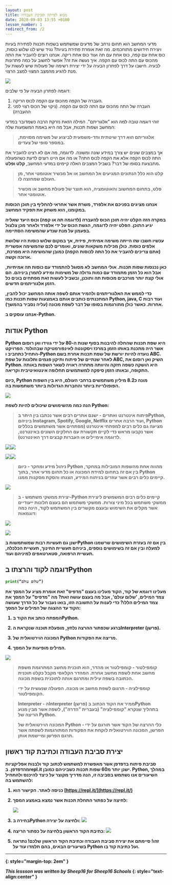 ```yaml
---
layout: post
title: מבוא לפייתון וסביבת העבודה
date: 2020-09-03 13:55 +0100
lesson_number: 1
redirect_from: /2
---
```


מדעי המחשב הוא תחום נרחב של מדעים שמשתמש בשפות תכנות לפתירת בעיות ויצירת חידושים מתוחכמים. מה זאת אומרת פתירת בעיות? נגיד שיש לנו שלוש כוסות, כוס אחת עם קפה, כוס אחת עם תה ועוד כוס אחת ריקה. אנחנו רוצים להעביר את התה מהכוס עם התה לכוס עם הקפה. איך נעשה את זה? אפשר לחשוב על כמה פתרונות לבעיה. חישבו על דרך לפתרון הבעיה על ידי יצירת רשימה של פעולות שיש לעשות על מנת להגיע מהמצב המצוי למצב הרצוי.

![](https://lh4.googleusercontent.com/x7iRoq7dnSoH6lW-yv_F6cqNcVxqZBLXaBCSdTFxQTaEjYg-97xoaG8FD_nf3P5RQCzRSb40NDOKPRlBNbOU3NA-wmckqei1CJ56EzxTKCWqwRoI_e6M35nzWkn6wf2gXI59TVtO)

דוגמה לפתרון הבעיה על פי שלבים:

1.  העברה של הקפה מהכוס עם הקפה לכוס הריקה.
2.  העברה של התה מהכוס עם התה לכוס עם הקפה. (ניקוי של הכוס רצוי לפני ההעברה)

זוהי דוגמה טובה למה הוא "אלגוריתם". המילה הזאת נזרקת הרבה כשמדובר במדעי המחשב ושפות תכנות, אבל מה היא באמת המשמעות שלה:

  

> **אלגוריתם הוא דרך שיטתית וחד-משמעית לביצוע של משימה מסוימת, במספר סופי של צעדים.**

  

אך במצבים שונים יש צורך במידע שונה ומשונה. לדוגמה, מה אם לא רצינו להעביר את התה לכוס הקפה אלא את הקפה לכוס התה? או מה אם היינו רוצים לדעת כשהפעולה מתבצעת בסופו של דבר? בשביל המצבים האלה קיימים במדעי המחשב, <b>קלט ופלט.

>  **קלט הוא כלל הנתונים המגיעים אל המחשב או אל מכשיר אוטומטי אחר, מן העולם שמחוצה לו.**

> **פלט, בתחום המחשוב והאוטומציה, הוא תוצר של פעולת מחשב או מכשיר אוטומטי אחר.**

  

אנחנו מציגים בפניכם את אלפרד, משרת אשר אחראי להחליף בין תוכן הכוסות במקומנו, הוא משחק את תפקיד המחשב.

  

במקרה הזה הקלט יהיה תוכן הכוס להעברה (לדוגמה תה או קפה) וכוס היעד שאליה יגיע התוכן. הפלט יהיה לדוגמה, הגשת הכוס על ידי אלפרד ולאחר מכן צלצול בפעמון על מנת שנדע שהמשימה הסתיימה.

  

עכשיו חשבו שזו הייתה משימה אמיתית, פיזית, אך במקום שלוש כוסות היו שלושת אלפים כוסות. כולן מכילות משקאות שונים, ואומרים לכם שהמשימה אפשרית (אתם צריכים להעביר את כל התה לכוסות הקפה) כמובן שהמשימה היא מפרכת, ארוכה וקשה.

כאן נכנסות שפות תכנות. אולי המחשב לא מסוגל להתמודד עם כוסות תה אמיתיות, אבל הוא כל הזמן מתמודד עם כמות גדולה של משימות ומידע לתמרן ביניהם. הם אולי קצת יותר מורכבים מכוסות תה ותוכנן, ובשביל לעשות זאת מפתחים בונים כל הזמן אלגוריתמים חדשים.

  

כדי לממש את האלגוריתמים ולהמיר אותם לשפה אותה המחשב יכול להבין, המתכנתים כותבים אותם באמצעות שפות תכנות כמו Python, java, C ועוד רבות אחרות. כאשר כולן מתורגמות בסופו של דבר לשפת מכונה (עליה נסביר בהמשך).

  

אנחנו עוסקים ב-Python.

  

אודות Python
-----------------
Python היא <b> שפת תכנות<b> שהחלה להיבנות בסוף שנות ה-80 על ידי גווידו ואן רוסום אשר היה מתכנת באותו הזמן במרכז ויסקונטה לאינפורמטיקה שבהולנד. הפרויקט התחיל כתחביב ו-Python נועדה להיות יורשת של שפת תכנות אחרת בשם ABC. לאחר שנתיים של פיתוח ותיקון פגמים ותלונות על שפת ABC, השיק ואן רוסום את Python. היא הושקה כשפה חזקה והיוותה מתחרה ראויה לשאר השפות באותה התקופה, ובאותו הזמן סיפקה למשתמשים תחלופה אינטואיטיבית וקריאה.

  

כיום, Python מונה כ8.2 מיליון משתמשים ברחבי העולם, היא בין השפות הפופולריות ביותר והחברות הגדולות ביותר משתמשות בה.

  

![](https://lh5.googleusercontent.com/7l658QF8-5g0ZG0cCU6e3A5fNKQp1StaZCk4uuHi_uhINm42h8EDrtjjgBdAe-3ZOTwt_aJsT6IhIwCEXIlBAzPKxJLKg3xlfoxDXpcwwpVY3deIhW2ur3nxcOwakwXJcXrQ6eib)

הנה כמה מהשימושים שיכולים להיות לשפת Python:

  

>  פיתוח אינטרנט ואתרים - ישנם אתרים רבים אשר נכתבו בין היתר בPython, ביניהם Instagram, Spotify, Google, Netflix ועוד הרבה אחרים, Python מציעה גם כלים רבים למפתחי אינטרנט (מפתחים אשר משתמשים בכללים אשר נקבעו מראש כדי לקיים תקשורת עם החלקים השונים באינטרנט, לדוגמה אימיילים או העברות קבצים דרך האינטרנט).

![](https://lh5.googleusercontent.com/MMsQ7YGEiaskDWE4dd-JwGOR75TOssTM7zbId8hYNX-3iooBvHpHCiZryKegPuBxIw5-ol7RgfyEpVyQ3jt54xnZmcBoLcY-tyxNNspxjwkQoBoQi_bGdQeUi6X1cuEhgceCiWKW)![](https://lh3.googleusercontent.com/nuBkkqH3yB1mw_JJ1M8Q3t7P2Z0qD1nJKyaj4ptbLs9BbarQ1kOcREiihyRLw_2gBug3jMwLA127fEibJtjfAVG-OnomVoyfy5GJPCC7LiHF9N-WebdwTeTp-FsK6WzcJptSpkjD)

![](https://lh4.googleusercontent.com/b7E0fT9zY5_Hb9Rx_yDObjAz_e7fdZ7WO-BgyeeT2lue74z8N-61GYHZlgD-6oHyg2Mjca4HQ4CqaFi_gbK5TYRq-jYASNASmW90ZthOBwUpv9mzO7N-NgGz1LoDR_TnoJF9Mwfg)![](https://lh5.googleusercontent.com/up7WJfqlqSVq-c-3gew7DRj6f9WV0trJTWrHfDKvJ-N8fFkMp8epTA4jf5_y3DVN3qDWpTDIoUuHu_pUnuErRnxbSfLcPvkkFZUJnqzXI2DAlbZF7bfDF2DlgiP5QSTxIM3LWfVx)

>  ניהול מידע ומחקר - כיום Python מהווה אחת מהשפות המובילות במחקר, בין אם זה בתחום למידת המכונה או כל תחום מדעי אחר, בתוך Python קיימים כלים רבים אשר עוזרים בניתוח המידע, הצגתו והסקת מסקנות ממנו.

![](https://lh4.googleusercontent.com/-87klkyOuIXP6JxQXU5VC7cEiJA0vzwtWlJ39qH7I55e2vY0J428vvW0m3DFaorDW3eGXIgh-bNH42el8I7EroydxKLkCRIZkxcUoEJP_-rUu3n40tTttYucqDTFK7zNUlHUyvn_)

>  יצירת ממשקי משתמש - ב-Python קיימים כלים רבים המשמשים ליצירת ממשקי משתמש בכל מיני צורות. ממשקי משתמש הם בעצם חלונות ייעודיים אשר מקלים את השימוש ובעצם מקשרים בין המשתמש לקוד, הינה כמה דוגמאות:

  

![](https://lh6.googleusercontent.com/hkYKfTBetZeMAr9Q5OqGedjnMG83vKOmI__tdF5nKg2T7MpPvxD7JuQD1FHYU806kgKgoFgBVnYPxLYOnG_auqiTXVXj2g7eMcsm7l5mu7Uzub0j02WAIRxBjDKrVGtfhtOdXXv5)

![](https://lh3.googleusercontent.com/ZSvaP9UHvyWc-FByczwwf1O59D2aewD2of3GYbmXANvosNMuqLbfEwxfrIwc0XdD1iLsl_MyqEDLLdU2AJFwSnJaa9BsHMt4KVbqL2eSq-2QoCybWQJEOHChbQBXe8cZQAtvsSWb)

ישנן גם תעשיות רבות שמשתמשות בPython בין אם זה בעזרת השימושים שרשמנו למעלה ובין אם זה בשימושים נוספים, ביניהם תעשיית החינוך, תעשיית הכלכלה, תעשיית הרפואה, סטארטאפים למיניהם ועוד.

  

דוגמה לקוד והרצתו בPython
-------------------------------
  

```Python
print(“שלום עולם”)
```

  

מעלינו דוגמא של קוד, הקוד מעלינו בעצם "מדפיס" זאת אומרת מציג על המסך את צמד המילים, 'שלום עולם', אבל מה בעצם עושה זאת? מה "מדפיס" על המסך את צמד המילים הללו? כדי לענות על התשובה הזו, בואו נעבור על כל הדרך שעושה הקוד עד ההצגה של המילים על המסך:

  

1.  המפתח כותב את הקוד בPython.
    
2.  ברגע שכפתור ההרצה נלחץ, מופעלת תוכנה שנקראת הInterpreter (פרשן).
    
3.  המכונה הוירטואלית של Python מריצה את הפקודות.
    
4.  המילים מופיעות על המסך.
    

![](https://lh4.googleusercontent.com/7MhW5_qXHGouT-7g6UrPjMkVXUtPlZWmWxf7jbrJwbVITofTAo2T-vheb5VeurnswrLzdSDR6fH8Kr4AGO50A57uPt7InQxtxUO52b9PGaRMDjyYPlFvv_HC8AW1MT7pI8q5UaDK)

  
  

> קומפילטור - קומפילטור או מהדר, הוא תוכנית מחשב המתרגמת משפת מחשב אחת לשפת מחשב אחרת. המהדר הקלאסי מקבל כקלט תוכנית הכתובה בשפה עילית ומתרגם אותה לתוכנית בשפת מכונה.

  

> קומפילציה - תרגום לשפת מחשב או מכונה. הפעולה שנעשית על ידי הקומפילטור.

  

> Interpreter - הInterpreter (פרשן) ממיר את הקוד הכתוב בPython בתהליך שנקרא "קומפילציה" (בעברית "הדרה"), לשפה אשר מבין מנוע הריצה של Python.

  

> המכונה הוירטואלית של Python - כלי ההרצה של הקוד אשר תורגם על ידי הפרשן, המכונה הוירטואלית לוקחת את הפקודות המתורגמות לשפתה אשר תרגם הפרשן ומיישמת אותן.

  
  
  
  
  
  
  
  
  
  
  
  
  

יצירת סביבת העבודה וכתיבת קוד ראשון
-------------------------------------------
סביבת פיתוח בדפדפן אשר מאפשרת למשתמש לכתוב קוד ולבנות אפליקציות מהדפדפן. בrepl.it ישנן יותר מ60 שפות תכנות כשביניהם כמובן. Python, במהלך השיעורים אנו נשתמש בסביבה זו, הנה מדריך מקוצר על כיצד להיכנס ולהתחיל להשתמש בה:

  

1.  כניסה לאתר. הקישור הוא [https://repl.it/](https://repl.it/)
2.  לחיצה על כפתור התחלת תכנות אשר נמצא באמצע המסך:

    ![](https://lh5.googleusercontent.com/ITxUoWrrwwX7brg73LZ8eH3iPW1c-K8Rkb5g8_ldTbbVmaDYgrj-kaddyCWZ3vgpHvrPwDr4MGXArweFx1w74-7rDE9VEZBM1qIvBv-uy662FEZWk0IY8ZzNsfIprm95XJMLPaGL)

3.  בחירה בPython ולחיצה על יצירה:
    ![](https://lh3.googleusercontent.com/y5SPn6dcyxZd1rjRA7arBCDdhnDmp1tA-ikUH44p1_0tF-EHKaf3493jr9A4r1GzBMUL2h5BIM_8LgHW-BnO_DKaA6DKwVFMCRrTT5xab3CKGqaUP7AJOKSnW2xw-AE7aDUAC0hp)


4.  כתיבת הקוד הראשון בלחיצה על כפתור הריצה:
    ![](https://lh4.googleusercontent.com/ReCJ4MsAdycmAtdSguNzMUU71d2v0xWRnChrRgX8YQBRFTCskKy6vqoOUNqfTRhky7Fn5DlxRkjfMByyNb6oxTfd5ZyZDuHtwGsW1g7_4Jtl4WU8_eOm_x5b11k-e_Z-kVaNIgWZ)

5.  זהו! סיימתם את יצירת סביבת העבודה וכתיבת הקוד הראשון שלכם! נתראה בשיעורים הבאים, בהם תלמדו עוד על Python ועל כתיבת קוד בו.

-----
{: style="margin-top: 2em" }

_This lessson was written by Sheep16 for Sheep16 Schools_
{: style="text-align:center" }

